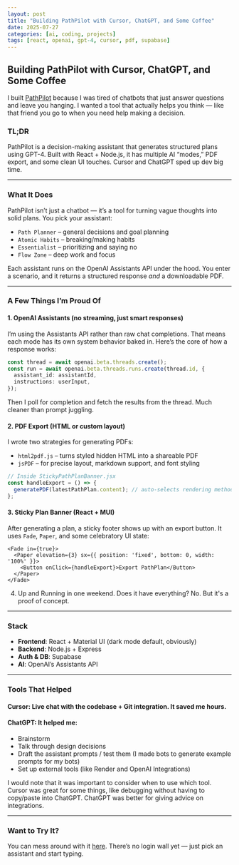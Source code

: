 ```yaml
---
layout: post
title: "Building PathPilot with Cursor, ChatGPT, and Some Coffee"
date: 2025-07-27
categories: [ai, coding, projects]
tags: [react, openai, gpt-4, cursor, pdf, supabase]
---
```


## Building PathPilot with Cursor, ChatGPT, and Some Coffee

I built [PathPilot](https://pathpilot-frontend.onrender.com/) because I was tired of chatbots that just answer questions and leave you hanging. I wanted a tool that actually helps you think — like that friend you go to when you need help making a decision.

### TL;DR

PathPilot is a decision-making assistant that generates structured plans using GPT-4. Built with React + Node.js, it has multiple AI “modes,” PDF export, and some clean UI touches. Cursor and ChatGPT sped up dev big time.

---

### What It Does

PathPilot isn’t just a chatbot — it’s a tool for turning vague thoughts into solid plans. You pick your assistant:

- `Path Planner` – general decisions and goal planning
- `Atomic Habits` – breaking/making habits
- `Essentialist` – prioritizing and saying no
- `Flow Zone` – deep work and focus

Each assistant runs on the OpenAI Assistants API under the hood. You enter a scenario, and it returns a structured response *and* a downloadable PDF.

---

### A Few Things I’m Proud Of

#### 1. **OpenAI Assistants (no streaming, just smart responses)**

I’m using the Assistants API rather than raw chat completions. That means each mode has its own system behavior baked in. Here’s the core of how a response works:

```ts
const thread = await openai.beta.threads.create();
const run = await openai.beta.threads.runs.create(thread.id, {
  assistant_id: assistantId,
  instructions: userInput,
});
```

Then I poll for completion and fetch the results from the thread. Much cleaner than prompt juggling.

#### 2. **PDF Export (HTML or custom layout)**

I wrote two strategies for generating PDFs:

- `html2pdf.js` – turns styled hidden HTML into a shareable PDF
- `jsPDF` – for precise layout, markdown support, and font styling

```ts
// Inside StickyPathPlanBanner.jsx
const handleExport = () => {
  generatePDF(latestPathPlan.content); // auto-selects rendering method
};
```

#### 3. **Sticky Plan Banner (React + MUI)**

After generating a plan, a sticky footer shows up with an export button. It uses `Fade`, `Paper`, and some celebratory UI state:

```tsx
<Fade in={true}>
  <Paper elevation={3} sx={{ position: 'fixed', bottom: 0, width: '100%' }}>
    <Button onClick={handleExport}>Export PathPlan</Button>
  </Paper>
</Fade>
```

4. Up and Running in one weekend. Does it have everything? No. But it's a proof of concept.

---

### Stack

- **Frontend**: React + Material UI (dark mode default, obviously)
- **Backend**: Node.js + Express
- **Auth & DB**: Supabase
- **AI**: OpenAI’s Assistants API

---

### Tools That Helped

#### **Cursor**: **Live chat with the codebase + Git integration. It saved me hours.**

#### **ChatGPT**: **It helped me:**

- Brainstorm
- Talk through design decisions
- Draft the assistant prompts / test them (I made bots to generate example prompts for my bots)
- Set up external tools (like Render and OpenAI Integrations)

I would note that it was important to consider when to use which tool. Cursor was great for some things, like debugging without having to copy/paste into ChatGPT. ChatGPT was better for giving advice on integrations.

---

### Want to Try It?

You can mess around with it [here](https://pathpilot-frontend.onrender.com/). There’s no login wall yet — just pick an assistant and start typing.
